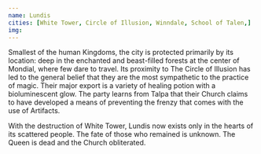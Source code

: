 ```yaml
---
name: Lundis
cities: [White Tower, Circle of Illusion, Winndale, School of Talen,]
img: 
---
```

Smallest of the human Kingdoms, the city is protected primarily by its location: deep in the enchanted and beast-filled forests at the center of Mondial, where few dare to travel. Its proximity to The Circle of Illusion has led to the general belief that they are the most sympathetic to the practice of magic. Their major export is a variety of healing potion with a bioluminescent glow. The party learns from Talpa that their Church claims to have developed a means of preventing the frenzy that comes with the use of Artifacts.

With the destruction of White Tower, Lundis now exists only in the hearts of its scattered people. The fate of those who remained is unknown. The Queen is dead and the Church obliterated. 